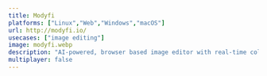 ```yaml
---
title: Modyfi
platforms: ["Linux","Web","Windows","macOS"]
url: http://modyfi.io/
usecases: ["image editing"]
image: modyfi.webp
description: "AI-powered, browser based image editor with real-time collaboration, and all your assets in one place."
multiplayer: false
---
```

